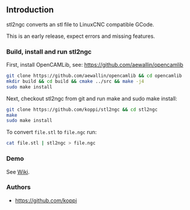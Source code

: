 ## Introduction

stl2ngc converts an stl file to LinuxCNC compatible GCode.

This is an early release, expect errors and missing features.

### Build, install and run stl2ngc

First, install OpenCAMLib, see: https://github.com/aewallin/opencamlib
```bash
git clone https://github.com/aewallin/opencamlib && cd opencamlib
mkdir build && cd build && cmake ../src && make -j4
sudo make install
```

Next, checkout stl2ngc from git and run make and sudo make install:
```bash
git clone https://github.com/koppi/stl2ngc && cd stl2ngc
make
sudo make install
```

To convert ```file.stl``` to ```file.ngc``` run:
```bash
cat file.stl | stl2ngc > file.ngc
```

### Demo

See [Wiki](wiki/).

### Authors

* https://github.com/koppi
